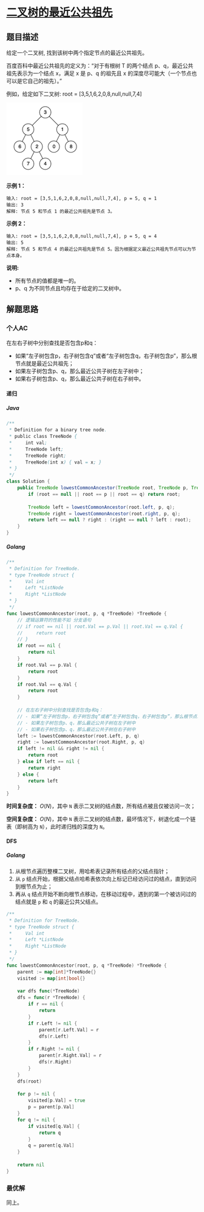 # [二叉树的最近公共祖先](https://leetcode-cn.com/problems/lowest-common-ancestor-of-a-binary-tree/)

## 题目描述

给定一个二叉树, 找到该树中两个指定节点的最近公共祖先。

百度百科中最近公共祖先的定义为：“对于有根树 T 的两个结点 p、q，最近公共祖先表示为一个结点 x，满足 x 是 p、q 的祖先且 x 的深度尽可能大（一个节点也可以是它自己的祖先）。”

例如，给定如下二叉树: root = [3,5,1,6,2,0,8,null,null,7,4]

![img](assets/binarytree.png)

**示例 1：**

```
输入: root = [3,5,1,6,2,0,8,null,null,7,4], p = 5, q = 1
输出: 3
解释: 节点 5 和节点 1 的最近公共祖先是节点 3。
```

**示例 2：**

```
输入: root = [3,5,1,6,2,0,8,null,null,7,4], p = 5, q = 4
输出: 5
解释: 节点 5 和节点 4 的最近公共祖先是节点 5。因为根据定义最近公共祖先节点可以为节点本身。
```

**说明:**

- 所有节点的值都是唯一的。
- p、q 为不同节点且均存在于给定的二叉树中。

## 解题思路

### 个人AC

在左右子树中分别查找是否包含p和q：

- 如果“左子树包含p，右子树包含q”或者“左子树包含q，右子树包含p”，那么根节点就是最近公共祖先；
- 如果左子树包含p、q，那么最近公共子树在左子树中；
- 如果右子树包含p、q，那么最近公共子树在右子树中。

#### 递归

##### Java

```java
/**
 * Definition for a binary tree node.
 * public class TreeNode {
 *     int val;
 *     TreeNode left;
 *     TreeNode right;
 *     TreeNode(int x) { val = x; }
 * }
 */
class Solution {
    public TreeNode lowestCommonAncestor(TreeNode root, TreeNode p, TreeNode q) {
        if (root == null || root == p || root == q) return root;
        
        TreeNode left = lowestCommonAncestor(root.left, p, q);
        TreeNode right = lowestCommonAncestor(root.right, p, q);
        return left == null ? right : (right == null ? left : root);
    }
}
```

##### Golang

```go
/**
 * Definition for TreeNode.
 * type TreeNode struct {
 *     Val int
 *     Left *ListNode
 *     Right *ListNode
 * }
 */
func lowestCommonAncestor(root, p, q *TreeNode) *TreeNode {
    // 逻辑运算符的性能不如 分支语句
    // if root == nil || root.Val == p.Val || root.Val == q.Val {
    //     return root
	// }
    if root == nil {
        return nil
    }
    if root.Val == p.Val {
        return root
    }
    if root.Val == q.Val {
        return root
    }

    // 在左右子树中分别查找是否包含p和q：
    // - 如果“左子树包含p，右子树包含q”或者“左子树包含q，右子树包含p”，那么根节点就是最近公共祖先
    // - 如果左子树包含p、q，那么最近公共子树在左子树中
    // - 如果右子树包含p、q，那么最近公共子树在右子树中
    left := lowestCommonAncestor(root.Left, p, q)
    right := lowestCommonAncestor(root.Right, p, q)
    if left != nil && right != nil {
        return root
    } else if left == nil {
        return right
    } else {
        return left
    }
}
```

**时间复杂度：** $O(N)$，其中 `N` 表示二叉树的结点数，所有结点被且仅被访问一次；

**空间复杂度：** $O(N)$，其中 `N` 表示二叉树的结点数，最坏情况下，树退化成一个链表（即树高为 `N`），此时递归栈的深度为 `N`。

#### DFS

##### Golang

1. 从根节点遍历整棵二叉树，用哈希表记录所有结点的父结点指针；
2. 从 `p` 结点开始，根据父结点哈希表依次向上标记已经访问过的结点，直到访问到根节点为止；
3. 再从 `q` 结点开始不断向根节点移动，在移动过程中，遇到的第一个被访问过的结点就是 `p` 和 `q` 的最近公共父结点。

```go
/**
 * Definition for TreeNode.
 * type TreeNode struct {
 *     Val int
 *     Left *ListNode
 *     Right *ListNode
 * }
 */
func lowestCommonAncestor(root, p, q *TreeNode) *TreeNode {
    parent := map[int]*TreeNode{}
    visited := map[int]bool{}

    var dfs func(*TreeNode)
    dfs = func(r *TreeNode) {
        if r == nil {
            return
        }
        if r.Left != nil {
            parent[r.Left.Val] = r
            dfs(r.Left)
        }
        if r.Right != nil {
            parent[r.Right.Val] = r
            dfs(r.Right)
        }
    }
    dfs(root)

    for p != nil {
        visited[p.Val] = true
        p = parent[p.Val]
    }
    for q != nil {
        if visited[q.Val] {
            return q
        }
        q = parent[q.Val]
    }

    return nil
}
```



### 最优解

同上。